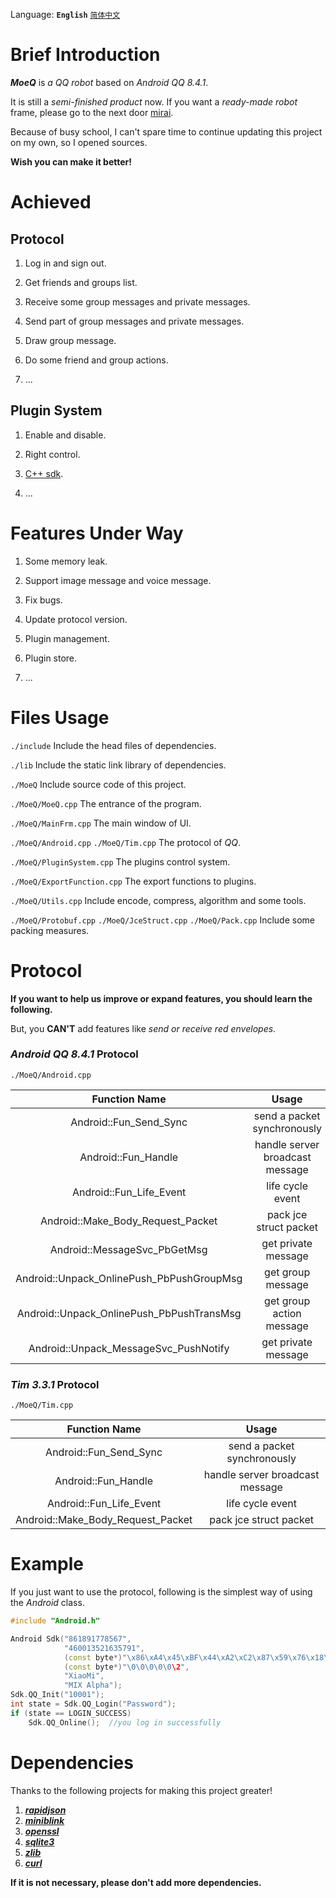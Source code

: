 Language: **`English`** [`简体中文`](https://github.com/YuFanXing/MoeQ/blob/master/README_ZH.md)

# Brief Introduction

***MoeQ*** is *a QQ robot* based on *Android QQ 8.4.1*.

It is still a *semi-finished product* now. If you want a *ready-made robot* frame, please go to the next door [mirai](https://www.google.com).

Because of busy school, I can't spare time to continue updating this project on my own, so I opened sources.

**Wish you can make it better!**

# Achieved

## Protocol

1. Log in and sign out.

2. Get friends and groups list.

2. Receive some group messages and private messages.

3. Send part of group messages and private messages.

4. Draw group message.

5. Do some friend and group actions.

6. ...

## Plugin System

1. Enable and disable.

2. Right control.

3. [C++ sdk](https://github.com/YuFanXing/mqcppsdk).

4. ...

# Features Under Way

1. Some memory leak.

2. Support image message and voice message.

3. Fix bugs.

4. Update protocol version.

5. Plugin management.

6. Plugin store.

8. ...

# Files Usage

`./include` Include the head files of dependencies.

`./lib` Include the static link library of dependencies.

`./MoeQ` Include source code of this project.


`./MoeQ/MoeQ.cpp` The entrance of the program.

`./MoeQ/MainFrm.cpp` The main window of UI.

`./MoeQ/Android.cpp` `./MoeQ/Tim.cpp` The protocol of *QQ*.

`./MoeQ/PluginSystem.cpp` The plugins control system.

`./MoeQ/ExportFunction.cpp` The export functions to plugins.

`./MoeQ/Utils.cpp` Include encode, compress, algorithm and some tools.

`./MoeQ/Protobuf.cpp` `./MoeQ/JceStruct.cpp` `./MoeQ/Pack.cpp` Include some packing measures.

# Protocol

**If you want to help us improve or expand features, you should learn the following.**

But, you **CAN'T** add features like *send or receive red envelopes*.

### *Android QQ 8.4.1* Protocol

`./MoeQ/Android.cpp`

|               Function Name               |              Usage              |
| :---------------------------------------: | :-----------------------------: |
|          Android::Fun_Send_Sync           |   send a packet synchronously   |
|            Android::Fun_Handle            | handle server broadcast message |
|          Android::Fun_Life_Event          |        life cycle event         |
|     Android::Make_Body_Request_Packet     |     pack jce struct packet      |
|       Android::MessageSvc_PbGetMsg        |       get private message       |
| Android::Unpack_OnlinePush_PbPushGroupMsg |        get group message        |
| Android::Unpack_OnlinePush_PbPushTransMsg |    get group action message     |
|   Android::Unpack_MessageSvc_PushNotify   |       get private message       |

### *Tim 3.3.1* Protocol

`./MoeQ/Tim.cpp`

|           Function Name           |              Usage              |
| :-------------------------------: | :-----------------------------: |
|      Android::Fun_Send_Sync       |   send a packet synchronously   |
|        Android::Fun_Handle        | handle server broadcast message |
|      Android::Fun_Life_Event      |        life cycle event         |
| Android::Make_Body_Request_Packet |     pack jce struct packet      |

# Example

If you just want to use the protocol,  following is the simplest way of using the *Android* class.

```c++
#include "Android.h"

Android Sdk("861891778567", 
            "460013521635791", 
            (const byte*)"\x86\xA4\x45\xBF\x44\xA2\xC2\x87\x59\x76\x18\xF6\xF3\x6E\xB6\x8C", 
            (const byte*)"\0\0\0\0\0\2", 
            "XiaoMi", 
            "MIX Alpha");
Sdk.QQ_Init("10001");
int state = Sdk.QQ_Login("Password");
if (state == LOGIN_SUCCESS)
    Sdk.QQ_Online();  //you log in successfully
```

# Dependencies

Thanks to the following projects for making this project greater!

1. ***[rapidjson](https://github.com/Tencent/rapidjson)***
2. ***[miniblink](https://miniblink.net/)***
3. ***[openssl](https://github.com/openssl/openssl)***
4. ***[sqlite3](https://sqlite.org/)***
5. ***[zlib](https://github.com/madler/zlib)***
6. ***[curl](https://github.com/curl/curl)***

**If it is not necessary,  please don't add more dependencies.**


